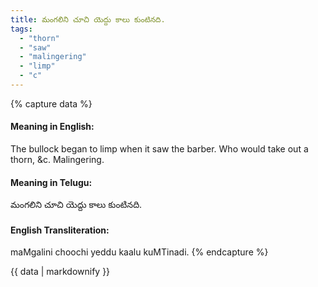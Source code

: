 ```yaml
---
title: మంగలిని చూచి యెద్దు కాలు కుంటినది.
tags:
  - "thorn"
  - "saw"
  - "malingering"
  - "limp"
  - "c"
---
```


{% capture data %}
#### Meaning in English:
The bullock began to limp when it saw the barber.
Who would take out a thorn, &c.
Malingering.

#### Meaning in Telugu:
మంగలిని చూచి యెద్దు కాలు కుంటినది.

#### English Transliteration:
maMgalini choochi yeddu kaalu kuMTinadi.
{% endcapture %}

<div class="notice">{{ data | markdownify }}</div>

